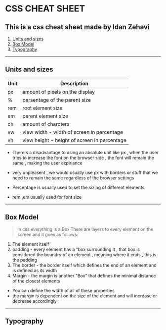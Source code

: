 # CSS CHEAT SHEET
## This is a css cheat sheet made by Idan Zehavi

1. [Units and sizes](#units)
2. [Box Model](#Box)
3. [Typography](#typography)

---

## Units and sizes<a name="units">
| Unit | Description |
|------|-------------|
|px    | amount of pixels on the display|
|%     |persentage of the parent size|
|rem   | root element size|
|em    | parent element size|
|ch    | amount of charcters|
|vw    | view width - width of screen in percentage|
|vh    | view height - height of screen in percentage|

* There's a disadvantage to using an absolute unit like px , when the user tries to increase the font on the browser side , the font will remain the same , making the user expiriance 
* very unpleasent , we would usually use px with borders or stuff that we need to remain the same regardless of the browser settings

* Percentage is usually used to set the sizing of different elements

* rem ,em usually used for font size

---

## Box Model <a name="Box">
> In css everything is a Box
There are layers to every element on the screen and it goes as follows:
1. The element itself
2. padding - every element has a "box surrounding it , that box is considered the boundry of an element , meaning where it ends , this is the padding
3. The border - the border itself which defines the end of an element and is defined as its width
4. Margin - the margin is another "Box" that defines the minimal distance of the closest elements

* You can define the width of all of these properties
* the margin is dependent on the size of the element and will increase or decrease accordingly

---

## Typography <a name="typography">